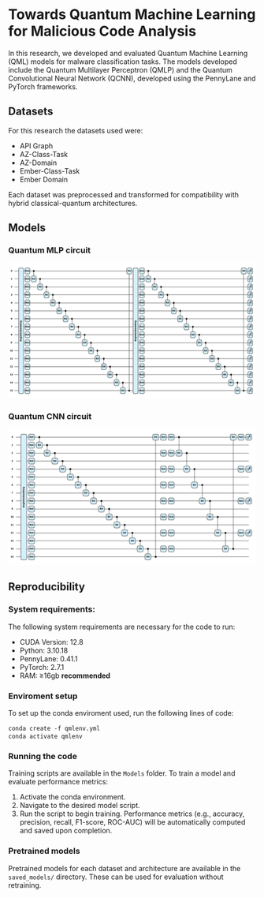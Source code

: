 # Towards Quantum Machine Learning for Malicious Code Analysis

In this research, we developed and evaluated Quantum Machine Learning (QML) models for malware classification tasks. The models developed include the Quantum Multilayer Perceptron (QMLP) and the Quantum Convolutional Neural Network (QCNN), developed using the PennyLane and PyTorch frameworks.

## Datasets

For this research the datasets used were:

- API Graph
- AZ-Class-Task
- AZ-Domain
- Ember-Class-Task
- Ember Domain
  
Each dataset was preprocessed and transformed for compatibility with hybrid classical-quantum architectures.

## Models
### Quantum MLP circuit
![Image representing qmlp model](data/qmlp-circuit.png)
### Quantum CNN circuit
![Image representing qcnn model](data/QCNN.png)

## Reproducibility

### System requirements:

The following system requirements are necessary for the code to run:

- CUDA Version: 12.8
- Python: 3.10.18
- PennyLane: 0.41.1
- PyTorch: 2.7.1
- RAM: ≥16gb **recommended**

### Enviroment setup
To set up the conda enviroment used, run the following lines of code:
```
conda create -f qmlenv.yml
conda activate qmlenv
```

### Running the code
Training scripts are available in the `Models` folder. To train a model and evaluate performance metrics:

1. Activate the conda environment.
2. Navigate to the desired model script.
3. Run the script to begin training. Performance metrics (e.g., accuracy, precision, recall, F1-score, ROC-AUC) will be automatically computed and saved upon completion.

### Pretrained models
Pretrained models for each dataset and architecture are available in the `saved_models/` directory. These can be used for evaluation without retraining.
